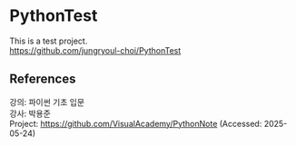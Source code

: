 # PythonTest
This is a test project.  
https://github.com/jungryoul-choi/PythonTest  

## References
강의: 파이썬 기초 입문  
강사: 박용준  
Project: https://github.com/VisualAcademy/PythonNote (Accessed: 2025-05-24)  
